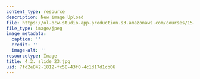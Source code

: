 ```yaml
---
content_type: resource
description: New image Upload
file: https://ol-ocw-studio-app-production.s3.amazonaws.com/courses/15-s21-nuts-and-bolts-of-business-plans-january-iap-2014/7fd2e8421812fc5843f04c1d17d1cb06_4.2._slide_23.jpg
file_type: image/jpeg
image_metadata:
  caption: ''
  credit: ''
  image-alt: ''
resourcetype: Image
title: 4.2._slide_23.jpg
uid: 7fd2e842-1812-fc58-43f0-4c1d17d1cb06
---
```

